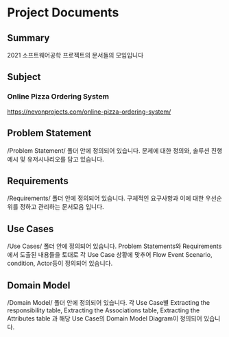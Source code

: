 # Project Documents
## Summary
2021 소프트웨어공학 프로젝트의 문서들의 모임입니다

## Subject
### Online Pizza Ordering System 
https://nevonprojects.com/online-pizza-ordering-system/

## Problem Statement
/Problem Statement/ 폴더 안에 정의되어 있습니다. 문제에 대한 정의와, 솔루션 진행 예시 및 유저시나리오를 담고 있습니다.

## Requirements
/Requirements/ 폴더 안에 정의되어 있습니다. 구체적인 요구사항과 이에 대한 우선순위를 정하고 관리하는 문서모음 입니다.

## Use Cases
/Use Cases/ 폴더 안에 정의되어 있습니다. Problem Statements와 Requirements 에서 도출된 내용들을 토대로 각 Use Case 상황에 맞추어 Flow Event Scenario, condition, Actor등이 정의되어 있습니다.

## Domain Model
/Domain Model/ 폴더 안에 정의되어 있습니다. 각 Use Case별 Extracting the responsibility table, Extracting the Associations table, Extracting the Attributes table 과 해당 Use Case의 Domain Model Diagram이 정의되어 있습니다.